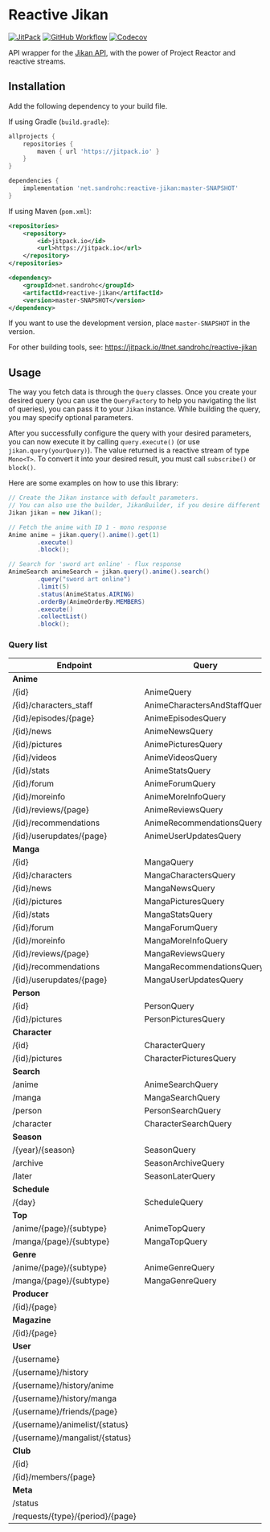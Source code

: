 # Reactive Jikan

[![JitPack](https://jitpack.io/v/SandroHc/reactive-jikan.svg?style=flat-square)](https://jitpack.io/#net.sandrohc/reactive-jikan)
[![GitHub Workflow](https://img.shields.io/github/workflow/status/SandroHc/reactive-jikan/Build?style=flat-square)](https://github.com/SandroHc/reactive-jikan/actions?query=workflow:Build)
[![Codecov](https://img.shields.io/codecov/c/github/SandroHc/reactive-jikan?style=flat-square)](https://codecov.io/gh/SandroHc/reactive-jikan)

API wrapper for the [Jikan API](https://jikan.moe), with the power of Project Reactor and reactive streams.

## Installation

Add the following dependency to your build file.

If using Gradle (`build.gradle`):
```groovy
allprojects {
    repositories {
        maven { url 'https://jitpack.io' }
    }
}

dependencies {
    implementation 'net.sandrohc:reactive-jikan:master-SNAPSHOT'
}
```

If using Maven (`pom.xml`):
```xml
<repositories>
    <repository>
        <id>jitpack.io</id>
        <url>https://jitpack.io</url>
    </repository>
</repositories>

<dependency>
    <groupId>net.sandrohc</groupId>
    <artifactId>reactive-jikan</artifactId>
    <version>master-SNAPSHOT</version>
</dependency>
```

If you want to use the development version, place `master-SNAPSHOT` in the version.

For other building tools, see: https://jitpack.io/#net.sandrohc/reactive-jikan

## Usage

The way you fetch data is through the `Query` classes. Once you create your desired query (you can use the `QueryFactory` to help you navigating the list of queries), you can pass it to your `Jikan` instance. While building the query, you may specify optional parameters.

After you successfully configure the query with your desired parameters, you can now execute it by calling `query.execute()` (or use `jikan.query(yourQuery)`). The value returned is a reactive stream of type `Mono<T>`. To convert it into your desired result, you must call `subscribe()` or `block()`.

Here are some examples on how to use this library:
```java
// Create the Jikan instance with default parameters.
// You can also use the builder, JikanBuilder, if you desire different parameters.
Jikan jikan = new Jikan(); 

// Fetch the anime with ID 1 - mono response
Anime anime = jikan.query().anime().get(1)
        .execute()
        .block();

// Search for 'sword art online' - flux response
AnimeSearch animeSearch = jikan.query().anime().search()
        .query("sword art online")
        .limit(5)
        .status(AnimeStatus.AIRING)
        .orderBy(AnimeOrderBy.MEMBERS)
        .execute()
        .collectList()
        .block();
```

### Query list

| Endpoint                         	| Query                        	| Result      	            |
|----------------------------------	|------------------------------	|-------------------------- |
| **Anime** | | |
| /{id}                            	| AnimeQuery                    | Anime      	            |
| /{id}/characters_staff           	| AnimeCharactersAndStaffQuery	| AnimeCharactersAndStaff   |
| /{id}/episodes/{page}            	| AnimeEpisodesQuery            | AnimeEpisodes             |
| /{id}/news                       	| AnimeNewsQuery                | AnimeNews            	    |
| /{id}/pictures                   	| AnimePicturesQuery            | (list) AnimePicture       |
| /{id}/videos                     	| AnimeVideosQuery              | AnimeVideos            	|
| /{id}/stats                      	| AnimeStatsQuery               | Stats            	        |
| /{id}/forum                      	| AnimeForumQuery               | (list) ForumTopic         |
| /{id}/moreinfo                   	| AnimeMoreInfoQuery            | MoreInfo            	    |
| /{id}/reviews/{page}             	| AnimeReviewsQuery             | (list) Review            	|
| /{id}/recommendations            	| AnimeRecommendationsQuery     | (list) Recommendation     |
| /{id}/userupdates/{page}         	| AnimeUserUpdatesQuery         | (list) UserUpdate         |
| **Manga** | | |
| /{id}                            	| MangaQuery                    | Manga                     |
| /{id}/characters                 	| MangaCharactersQuery          | (list) RoleSubEntity      |
| /{id}/news                       	| MangaNewsQuery                | (list) NewsArticle        |
| /{id}/pictures                   	| MangaPicturesQuery            | (list) Pictures           |
| /{id}/stats                      	| MangaStatsQuery               | Stats            	        |
| /{id}/forum                      	| MangaForumQuery               | (list) ForumTopic         |
| /{id}/moreinfo                   	| MangaMoreInfoQuery            | MoreInfo            	    |
| /{id}/reviews/{page}             	| MangaReviewsQuery             | (list) Review             |
| /{id}/recommendations            	| MangaRecommendationsQuery     | Recommendations           |
| /{id}/userupdates/{page}         	| MangaUserUpdatesQuery         | (list) UserUpdate         |
| **Person** | | |
| /{id}                            	| PersonQuery                   | Person            	    |
| /{id}/pictures                   	| PersonPicturesQuery           | (list) Picture            |
| **Character** | | |
| /{id}                            	| CharacterQuery                | Character                 |
| /{id}/pictures                   	| CharacterPicturesQuery        | (list) Picture            |
| **Search** | | |
| /anime                            | AnimeSearchQuery              | (list) AnimeSearchSub     |
| /manga                            | MangaSearchQuery              | (list) Manga            	|
| /person                           | PersonSearchQuery             | (list) PersonSub          |
| /character                        | CharacterSearchQuery          | (list) CharacterSub       |
| **Season** | | |
| /{year}/{season}          	    | SeasonQuery                   | (list) SeasonAnime        |
| /archive                  	    | SeasonArchiveQuery            | (list) SeasonArchiveYear  |
| /later                    	    | SeasonLaterQuery              | (list) SeasonAnime        |
| **Schedule** | | |
| /{day}                  	        | ScheduleQuery                 | Schedule            	    |
| **Top** | | |
| /anime/{page}/{subtype}   	    | AnimeTopQuery                 | (list) AnimeTopSub        |
| /manga/{page}/{subtype}   	    | MangaTopQuery                 | (list) MangaTopSub        |
| **Genre** | | |
| /anime/{page}/{subtype}   	    | AnimeGenreQuery               | (list) AnimeGenreSub      |
| /manga/{page}/{subtype}   	    | MangaGenreQuery               | (list) MangaGenreSub      |
| **Producer** | | |
| /{id}/{page}   	                |  |  |
| **Magazine** | | |
| /{id}/{page}   	                |  |  |
| **User** | | |
| /{username}   	                |  |  |
| /{username}/history   	        |  |  |
| /{username}/history/anime   	    |  |  |
| /{username}/history/manga   	    |  |  |
| /{username}/friends/{page}   	    |  |  |
| /{username}/animelist/{status}   	|  |  |
| /{username}/mangalist/{status}   	|  |  |
| **Club** | | |
| /{id}   	                        |  |  |
| /{id}/members/{page}   	        |  |  |
| **Meta** | | |
| /status   	                    |  |  |
| /requests/{type}/{period}/{page}  |  |  |
